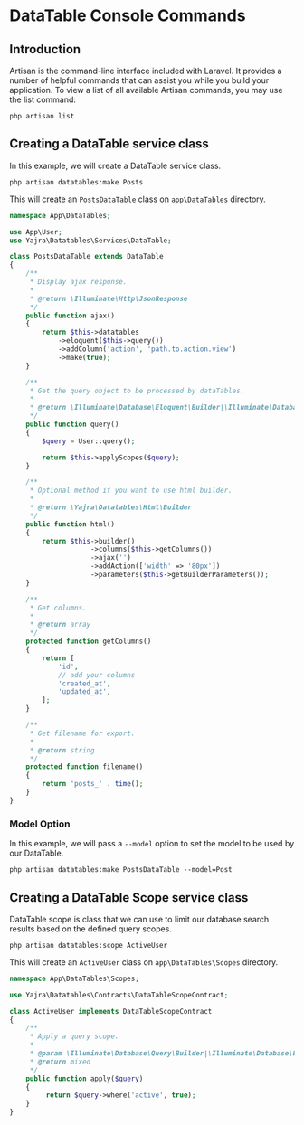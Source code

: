 # DataTable Console Commands

## Introduction

Artisan is the command-line interface included with Laravel.
It provides a number of helpful commands that can assist you while you build your application.
To view a list of all available Artisan commands, you may use the list command:

```
php artisan list
```

## Creating a DataTable service class

In this example, we will create a DataTable service class.

```
php artisan datatables:make Posts
```

This will create an `PostsDataTable` class on `app\DataTables` directory.

```php
namespace App\DataTables;

use App\User;
use Yajra\Datatables\Services\DataTable;

class PostsDataTable extends DataTable
{
    /**
     * Display ajax response.
     *
     * @return \Illuminate\Http\JsonResponse
     */
    public function ajax()
    {
        return $this->datatables
            ->eloquent($this->query())
            ->addColumn('action', 'path.to.action.view')
            ->make(true);
    }

    /**
     * Get the query object to be processed by dataTables.
     *
     * @return \Illuminate\Database\Eloquent\Builder|\Illuminate\Database\Query\Builder|\Illuminate\Support\Collection
     */
    public function query()
    {
        $query = User::query();

        return $this->applyScopes($query);
    }

    /**
     * Optional method if you want to use html builder.
     *
     * @return \Yajra\Datatables\Html\Builder
     */
    public function html()
    {
        return $this->builder()
                    ->columns($this->getColumns())
                    ->ajax('')
                    ->addAction(['width' => '80px'])
                    ->parameters($this->getBuilderParameters());
    }

    /**
     * Get columns.
     *
     * @return array
     */
    protected function getColumns()
    {
        return [
            'id',
            // add your columns
            'created_at',
            'updated_at',
        ];
    }

    /**
     * Get filename for export.
     *
     * @return string
     */
    protected function filename()
    {
        return 'posts_' . time();
    }
}
```

### Model Option

In this example, we will pass a `--model` option to set the model to be used by our DataTable.

```
php artisan datatables:make PostsDataTable --model=Post
```

## Creating a DataTable Scope service class

DataTable scope is class that we can use to limit our database search results based on the defined query scopes.

```
php artisan datatables:scope ActiveUser
```

This will create an `ActiveUser` class on `app\DataTables\Scopes` directory.

```php
namespace App\DataTables\Scopes;

use Yajra\Datatables\Contracts\DataTableScopeContract;

class ActiveUser implements DataTableScopeContract
{
    /**
     * Apply a query scope.
     *
     * @param \Illuminate\Database\Query\Builder|\Illuminate\Database\Eloquent\Builder $query
     * @return mixed
     */
    public function apply($query)
    {
         return $query->where('active', true);
    }
}
```